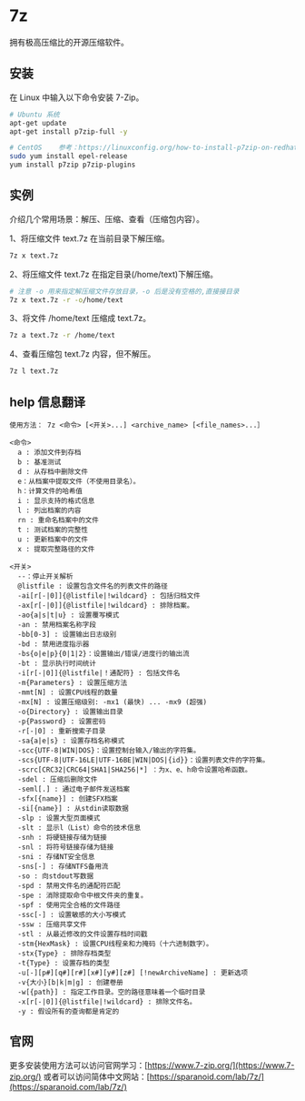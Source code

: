 7z
===

拥有极高压缩比的开源压缩软件。

## 安装

在 Linux 中输入以下命令安装 7-Zip。

```bash
# Ubuntu 系统
apt-get update
apt-get install p7zip-full -y

# CentOS    参考：https://linuxconfig.org/how-to-install-p7zip-on-redhat-8
sudo yum install epel-release
yum install p7zip p7zip-plugins

```

## 实例

介绍几个常用场景：解压、压缩、查看（压缩包内容）。

1、将压缩文件 text.7z 在当前目录下解压缩。

```bash
7z x text.7z
```

2、将压缩文件 text.7z 在指定目录(/home/text)下解压缩。

```bash
# 注意 -o 用来指定解压缩文件存放目录，-o 后是没有空格的,直接接目录
7z x text.7z -r -o/home/text
```

3、将文件 /home/text 压缩成 text.7z。

```bash
7z a text.7z -r /home/text
```

4、查看压缩包 text.7z 内容，但不解压。

```bash
7z l text.7z
```

## help 信息翻译

```shell
使用方法： 7z <命令> [<开关>...] <archive_name> [<file_names>...］

<命令>
  a : 添加文件到存档
  b : 基准测试
  d : 从存档中删除文件
  e：从档案中提取文件（不使用目录名）。
  h：计算文件的哈希值
  i : 显示支持的格式信息
  l : 列出档案的内容
  rn : 重命名档案中的文件
  t : 测试档案的完整性
  u : 更新档案中的文件
  x : 提取完整路径的文件

<开关>
  --：停止开关解析
  @listfile : 设置包含文件名的列表文件的路径
  -ai[r[-|0]]{@listfile|!wildcard} : 包括归档文件
  -ax[r[-|0]]{@listfile|!wildcard} : 排除档案。
  -ao{a|s|t|u} : 设置覆写模式
  -an : 禁用档案名称字段
  -bb[0-3] : 设置输出日志级别
  -bd : 禁用进度指示器
  -bs{o|e|p}{0|1|2}：设置输出/错误/进度行的输出流
  -bt : 显示执行时间统计
  -i[r[-|0]]{@listfile|！通配符} : 包括文件名
  -m{Parameters} : 设置压缩方法
  -mmt[N] : 设置CPU线程的数量
  -mx[N] : 设置压缩级别: -mx1 (最快) ... -mx9 (超强)
  -o{Directory} : 设置输出目录
  -p{Password} : 设置密码
  -r[-|0] : 重新搜索子目录
  -sa{a|e|s} : 设置存档名称模式
  -scc{UTF-8|WIN|DOS}：设置控制台输入/输出的字符集。
  -scs{UTF-8|UTF-16LE|UTF-16BE|WIN|DOS|{id}}：设置列表文件的字符集。
  -scrc[CRC32|CRC64|SHA1|SHA256|*] ：为x、e、h命令设置哈希函数。
  -sdel : 压缩后删除文件
  -seml[.] : 通过电子邮件发送档案
  -sfx[{name}] : 创建SFX档案
  -si[{name}] : 从stdin读取数据
  -slp : 设置大型页面模式
  -slt : 显示l（List）命令的技术信息
  -snh : 将硬链接存储为链接
  -snl : 将符号链接存储为链接
  -sni : 存储NT安全信息
  -sns[-] : 存储NTFS备用流
  -so : 向stdout写数据
  -spd : 禁用文件名的通配符匹配
  -spe : 消除提取命令中根文件夹的重复。
  -spf : 使用完全合格的文件路径
  -ssc[-] : 设置敏感的大小写模式
  -ssw : 压缩共享文件
  -stl : 从最近修改的文件设置存档时间戳
  -stm{HexMask} : 设置CPU线程亲和力掩码（十六进制数字）。
  -stx{Type} : 排除存档类型
  -t{Type} : 设置存档的类型
  -u[-][p#][q#][r#][x#][y#][z#] [!newArchiveName] : 更新选项
  -v{大小}[b|k|m|g] : 创建卷册
  -w[{path}] : 指定工作目录。空的路径意味着一个临时目录
  -x[r[-|0]]{@listfile|!wildcard} : 排除文件名。
  -y : 假设所有的查询都是肯定的
```

## 官网

更多安装使用方法可以访问官网学习：[https://www.7-zip.org/](https://www.7-zip.org/)
或者可以访问简体中文网站：[https://sparanoid.com/lab/7z/](https://sparanoid.com/lab/7z/)